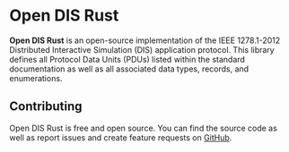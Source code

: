 # Open DIS Rust

**Open DIS Rust** is an open-source implementation of the IEEE 1278.1-2012 Distributed
Interactive Simulation (DIS) application protocol. This library defines all Protocol
Data Units (PDUs) listed within the standard documentation as well as all associated
data types, records, and enumerations.

## Contributing
Open DIS Rust is free and open source. You can find the source code as well as
report issues and create feature requests on [GitHub](https://github.com/crhowell3/open-dis-rust).
